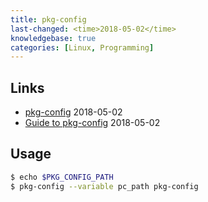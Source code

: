 ```yaml
---
title: pkg-config
last-changed: <time>2018-05-02</time>
knowledgebase: true
categories: [Linux, Programming]
---
```

## Links

* [pkg-config](http://www.freedesktop.org/wiki/Software/pkg-config) <time>2018-05-02</time>
* [Guide to pkg-config](http://people.freedesktop.org/~dbn/pkg-config-guide.html) <time>2018-05-02</time>

## Usage

``` sh
$ echo $PKG_CONFIG_PATH
$ pkg-config --variable pc_path pkg-config
```
